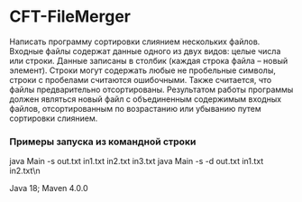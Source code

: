 # CFT-FileMerger
Написать программу сортировки слиянием нескольких файлов. 
Входные файлы содержат данные одного из двух видов: целые числа или строки. Данные записаны 
в столбик (каждая строка файла – новый элемент). Строки могут содержать любые не пробельные 
символы, строки с пробелами считаются ошибочными. Также считается, что файлы предварительно 
отсортированы. 
Результатом работы программы должен являться новый файл с объединенным содержимым 
входных файлов, отсортированным по возрастанию или убыванию путем сортировки слиянием. 

### Примеры запуска из командной строки
java Main -s out.txt in1.txt in2.txt in3.txt
java Main -s -d out.txt in1.txt in2.txt\n

Java 18;
Maven 4.0.0
